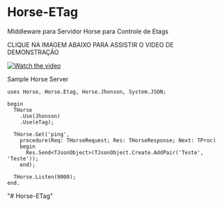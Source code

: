 # Horse-ETag
MIddleware para Servidor Horse para Controle de Etags

CLIQUE NA IMAGEM ABAIXO PARA ASSISTIR O VIDEO DE DEMONSTRAÇÃO

[![Watch the video](https://img.youtube.com/vi/3sx5resW8qM/maxresdefault.jpg)](https://www.youtube.com/watch?v=3sx5resW8qM)

Sample Horse Server
```delphi
uses Horse, Horse.Etag, Horse.Jhonson, System.JSON;

begin
  THorse
    .Use(Jhonson)
    .Use(eTag);

  THorse.Get('ping',
    procedure(Req: THorseRequest; Res: THorseResponse; Next: TProc)
    begin
      Res.Send<TJsonObject>(TJsonObject.Create.AddPair('Teste', 'Teste'));
    end);

  THorse.Listen(9000);
end.
```
"# Horse-ETag" 
